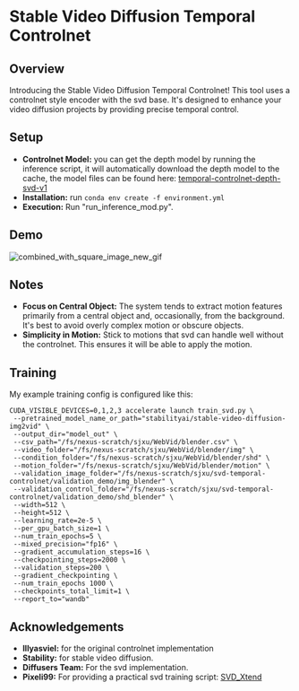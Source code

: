 # Stable Video Diffusion Temporal Controlnet

## Overview
Introducing the Stable Video Diffusion Temporal Controlnet! This tool uses a controlnet style encoder with the svd base. It's designed to enhance your video diffusion projects by providing precise temporal control.

## Setup
- **Controlnet Model:** you can get the depth model by running the inference script, it will automatically download the depth model to the cache, the model files can be found here: [temporal-controlnet-depth-svd-v1](https://huggingface.co/CiaraRowles/temporal-controlnet-depth-svd-v1)
- **Installation:** run `conda env create -f environment.yml`
- **Execution:** Run "run_inference_mod.py".

## Demo

![combined_with_square_image_new_gif](https://github.com/CiaraStrawberry/sdv_controlnet/assets/13116982/055c8d3b-074e-4aeb-9ddc-70d12b5504d5)

## Notes
- **Focus on Central Object:** The system tends to extract motion features primarily from a central object and, occasionally, from the background. It's best to avoid overly complex motion or obscure objects.
- **Simplicity in Motion:** Stick to motions that svd can handle well without the controlnet. This ensures it will be able to apply the motion.

## Training
My example training config is configured like this:
```
CUDA_VISIBLE_DEVICES=0,1,2,3 accelerate launch train_svd.py \
 --pretrained_model_name_or_path="stabilityai/stable-video-diffusion-img2vid" \
 --output_dir="model_out" \
 --csv_path="/fs/nexus-scratch/sjxu/WebVid/blender.csv" \
 --video_folder="/fs/nexus-scratch/sjxu/WebVid/blender/img" \
 --condition_folder="/fs/nexus-scratch/sjxu/WebVid/blender/shd" \
 --motion_folder="/fs/nexus-scratch/sjxu/WebVid/blender/motion" \
 --validation_image_folder="/fs/nexus-scratch/sjxu/svd-temporal-controlnet/validation_demo/img_blender" \
 --validation_control_folder="/fs/nexus-scratch/sjxu/svd-temporal-controlnet/validation_demo/shd_blender" \
 --width=512 \
 --height=512 \
 --learning_rate=2e-5 \
 --per_gpu_batch_size=1 \
 --num_train_epochs=5 \
 --mixed_precision="fp16" \
 --gradient_accumulation_steps=16 \
 --checkpointing_steps=2000 \
 --validation_steps=200 \
 --gradient_checkpointing \
 --num_train_epochs 1000 \
 --checkpoints_total_limit=1 \
 --report_to="wandb"
 ```

## Acknowledgements
- **lllyasviel:** for the original controlnet implementation
- **Stability:** for stable video diffusion.
- **Diffusers Team:** For the svd implementation.
- **Pixeli99:** For providing a practical svd training script: [SVD_Xtend](https://github.com/pixeli99/SVD_Xtend)
